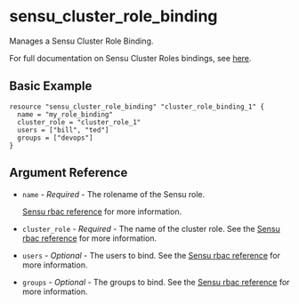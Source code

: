 # sensu_cluster_role_binding

Manages a Sensu Cluster Role Binding.

For full documentation on Sensu Cluster Roles bindings, see [here](https://docs.sensu.io/sensu-go/latest/reference/rbac/#role-bindings-and-cluster-role-bindings).

## Basic Example

```hcl
resource "sensu_cluster_role_binding" "cluster_role_binding_1" {
  name = "my_role_binding"
  cluster_role = "cluster_role_1"
  users = ["bill", "ted"]
  groups = ["devops"]
}
```

## Argument Reference

* `name` - *Required* - The rolename of the Sensu role.

  [Sensu rbac reference](https://docs.sensu.io/sensu-go/latest/reference/rbac/#role-bindings-and-cluster-role-bindings) for more information.

* `cluster_role` - *Required* - The name of the cluster role. See the [Sensu rbac reference](https://docs.sensu.io/sensu-go/latest/reference/rbac/#role-bindings-and-cluster-role-bindings) for more information.

* `users` - *Optional* - The users to bind. See the [Sensu rbac reference](https://docs.sensu.io/sensu-go/latest/reference/rbac/#role-bindings-and-cluster-role-bindings) for more information.

* `groups` - *Optional* - The groups to bind. See the [Sensu rbac reference](https://docs.sensu.io/sensu-go/latest/reference/rbac/#role-bindings-and-cluster-role-bindings) for more information.
